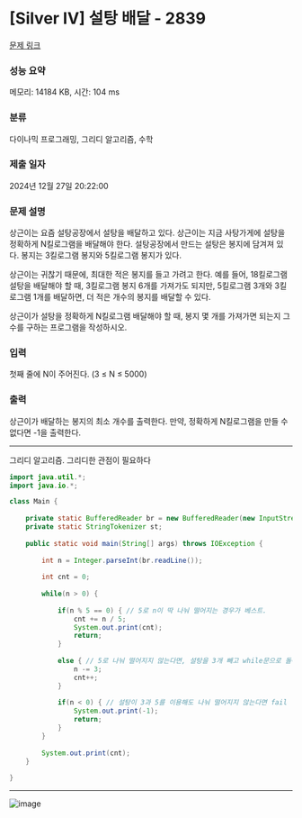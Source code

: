 # [Silver IV] 설탕 배달 - 2839 

[문제 링크](https://www.acmicpc.net/problem/2839) 

### 성능 요약

메모리: 14184 KB, 시간: 104 ms

### 분류

다이나믹 프로그래밍, 그리디 알고리즘, 수학

### 제출 일자

2024년 12월 27일 20:22:00

### 문제 설명

<p>상근이는 요즘 설탕공장에서 설탕을 배달하고 있다. 상근이는 지금 사탕가게에 설탕을 정확하게 N킬로그램을 배달해야 한다. 설탕공장에서 만드는 설탕은 봉지에 담겨져 있다. 봉지는 3킬로그램 봉지와 5킬로그램 봉지가 있다.</p>

<p>상근이는 귀찮기 때문에, 최대한 적은 봉지를 들고 가려고 한다. 예를 들어, 18킬로그램 설탕을 배달해야 할 때, 3킬로그램 봉지 6개를 가져가도 되지만, 5킬로그램 3개와 3킬로그램 1개를 배달하면, 더 적은 개수의 봉지를 배달할 수 있다.</p>

<p>상근이가 설탕을 정확하게 N킬로그램 배달해야 할 때, 봉지 몇 개를 가져가면 되는지 그 수를 구하는 프로그램을 작성하시오.</p>

### 입력 

 <p>첫째 줄에 N이 주어진다. (3 ≤ N ≤ 5000)</p>

### 출력 

 <p>상근이가 배달하는 봉지의 최소 개수를 출력한다. 만약, 정확하게 N킬로그램을 만들 수 없다면 -1을 출력한다.</p>

---

그리디 알고리즘. 그리디한 관점이 필요하다

```java
import java.util.*;
import java.io.*;

class Main {
    
    private static BufferedReader br = new BufferedReader(new InputStreamReader(System.in));
    private static StringTokenizer st;
    
    public static void main(String[] args) throws IOException {
        
        int n = Integer.parseInt(br.readLine());
        
        int cnt = 0;
        
        while(n > 0) {
            
            if(n % 5 == 0) { // 5로 n이 딱 나눠 떨어지는 경우가 베스트.
                cnt += n / 5;
                System.out.print(cnt);
                return;
            }
            
            else { // 5로 나눠 떨어지지 않는다면, 설탕을 3개 빼고 while문으로 돌아가서 다시 5로 딱 나눠 떨어지는지 확인한다.
                n -= 3;
                cnt++;
            }
            
            if(n < 0) { // 설탕이 3과 5를 이용해도 나눠 떨어지지 않는다면 fail
                System.out.print(-1);
                return;
            }
        }
        
        System.out.print(cnt);
    }
    
}


```

---

![image](https://github.com/user-attachments/assets/36d7d58c-c546-410e-aa94-4a057cb3fcfc)
